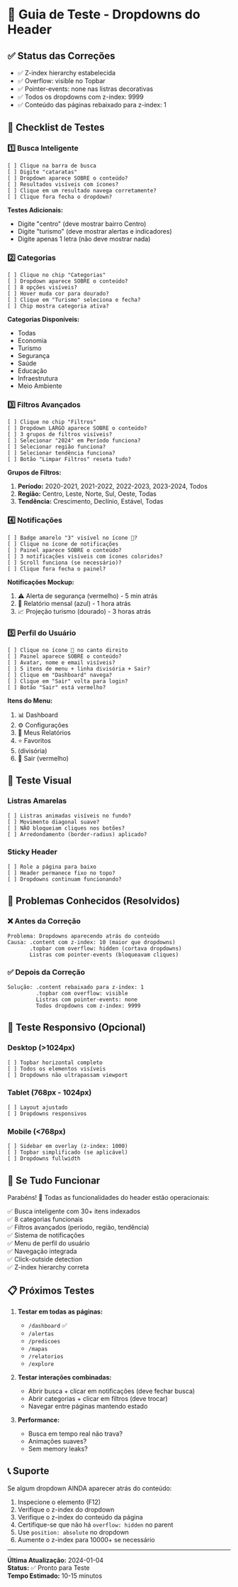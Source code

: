 # 🧪 Guia de Teste - Dropdowns do Header

## ✅ Status das Correções
- ✅ Z-index hierarchy estabelecida
- ✅ Overflow: visible no Topbar
- ✅ Pointer-events: none nas listras decorativas
- ✅ Todos os dropdowns com z-index: 9999
- ✅ Conteúdo das páginas rebaixado para z-index: 1

## 🎯 Checklist de Testes

### 1️⃣ Busca Inteligente
```
[ ] Clique na barra de busca
[ ] Digite "cataratas" 
[ ] Dropdown aparece SOBRE o conteúdo?
[ ] Resultados visíveis com ícones?
[ ] Clique em um resultado navega corretamente?
[ ] Clique fora fecha o dropdown?
```

**Testes Adicionais:**
- Digite "centro" (deve mostrar bairro Centro)
- Digite "turismo" (deve mostrar alertas e indicadores)
- Digite apenas 1 letra (não deve mostrar nada)

### 2️⃣ Categorias
```
[ ] Clique no chip "Categorias"
[ ] Dropdown aparece SOBRE o conteúdo?
[ ] 8 opções visíveis?
[ ] Hover muda cor para dourado?
[ ] Clique em "Turismo" seleciona e fecha?
[ ] Chip mostra categoria ativa?
```

**Categorias Disponíveis:**
- Todas
- Economia
- Turismo
- Segurança
- Saúde
- Educação
- Infraestrutura
- Meio Ambiente

### 3️⃣ Filtros Avançados
```
[ ] Clique no chip "Filtros"
[ ] Dropdown LARGO aparece SOBRE o conteúdo?
[ ] 3 grupos de filtros visíveis?
[ ] Selecionar "2024" em Período funciona?
[ ] Selecionar região funciona?
[ ] Selecionar tendência funciona?
[ ] Botão "Limpar Filtros" reseta tudo?
```

**Grupos de Filtros:**
1. **Período:** 2020-2021, 2021-2022, 2022-2023, 2023-2024, Todos
2. **Região:** Centro, Leste, Norte, Sul, Oeste, Todas
3. **Tendência:** Crescimento, Declínio, Estável, Todas

### 4️⃣ Notificações
```
[ ] Badge amarelo "3" visível no ícone 🔔?
[ ] Clique no ícone de notificações
[ ] Painel aparece SOBRE o conteúdo?
[ ] 3 notificações visíveis com ícones coloridos?
[ ] Scroll funciona (se necessário)?
[ ] Clique fora fecha o painel?
```

**Notificações Mockup:**
1. ⚠️ Alerta de segurança (vermelho) - 5 min atrás
2. 📄 Relatório mensal (azul) - 1 hora atrás
3. 📈 Projeção turismo (dourado) - 3 horas atrás

### 5️⃣ Perfil do Usuário
```
[ ] Clique no ícone 👤 no canto direito
[ ] Painel aparece SOBRE o conteúdo?
[ ] Avatar, nome e email visíveis?
[ ] 5 itens de menu + linha divisória + Sair?
[ ] Clique em "Dashboard" navega?
[ ] Clique em "Sair" volta para login?
[ ] Botão "Sair" está vermelho?
```

**Itens do Menu:**
1. 📊 Dashboard
2. ⚙️ Configurações
3. 📄 Meus Relatórios
4. ⭐ Favoritos
5. (divisória)
6. 🚪 Sair (vermelho)

## 🎨 Teste Visual

### Listras Amarelas
```
[ ] Listras animadas visíveis no fundo?
[ ] Movimento diagonal suave?
[ ] NÃO bloqueiam cliques nos botões?
[ ] Arredondamento (border-radius) aplicado?
```

### Sticky Header
```
[ ] Role a página para baixo
[ ] Header permanece fixo no topo?
[ ] Dropdowns continuam funcionando?
```

## 🐛 Problemas Conhecidos (Resolvidos)

### ❌ Antes da Correção
```
Problema: Dropdowns aparecendo atrás do conteúdo
Causa: .content com z-index: 10 (maior que dropdowns)
       .topbar com overflow: hidden (cortava dropdowns)
       Listras com pointer-events (bloqueavam cliques)
```

### ✅ Depois da Correção
```
Solução: .content rebaixado para z-index: 1
         .topbar com overflow: visible
         Listras com pointer-events: none
         Todos dropdowns com z-index: 9999
```

## 📱 Teste Responsivo (Opcional)

### Desktop (>1024px)
```
[ ] Topbar horizontal completo
[ ] Todos os elementos visíveis
[ ] Dropdowns não ultrapassam viewport
```

### Tablet (768px - 1024px)
```
[ ] Layout ajustado
[ ] Dropdowns responsivos
```

### Mobile (<768px)
```
[ ] Sidebar em overlay (z-index: 1000)
[ ] Topbar simplificado (se aplicável)
[ ] Dropdowns fullwidth
```

## 🚀 Se Tudo Funcionar

Parabéns! 🎉 Todas as funcionalidades do header estão operacionais:

✅ Busca inteligente com 30+ itens indexados  
✅ 8 categorias funcionais  
✅ Filtros avançados (período, região, tendência)  
✅ Sistema de notificações  
✅ Menu de perfil do usuário  
✅ Navegação integrada  
✅ Click-outside detection  
✅ Z-index hierarchy correta  

## 📋 Próximos Testes

1. **Testar em todas as páginas:**
   - `/dashboard` ✅
   - `/alertas`
   - `/predicoes`
   - `/mapas`
   - `/relatorios`
   - `/explore`

2. **Testar interações combinadas:**
   - Abrir busca + clicar em notificações (deve fechar busca)
   - Abrir categorias + clicar em filtros (deve trocar)
   - Navegar entre páginas mantendo estado

3. **Performance:**
   - Busca em tempo real não trava?
   - Animações suaves?
   - Sem memory leaks?

## 📞 Suporte

Se algum dropdown AINDA aparecer atrás do conteúdo:

1. Inspecione o elemento (F12)
2. Verifique o z-index do dropdown
3. Verifique o z-index do conteúdo da página
4. Certifique-se que não há `overflow: hidden` no parent
5. Use `position: absolute` no dropdown
6. Aumente o z-index para 10000+ se necessário

---

**Última Atualização:** 2024-01-04  
**Status:** ✅ Pronto para Teste  
**Tempo Estimado:** 10-15 minutos
